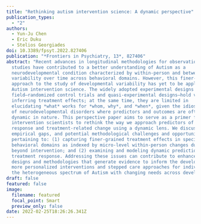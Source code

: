 ```yaml
---
title: "Rethinking autism intervention science: A dynamic perspective"
publication_types:
  - "2"
authors:
  - Yun-Ju Chen
  - Eric Duku
  - Stelios Georgiades
doi: 10.3389/fpsyt.2022.827406
publication: "*Frontiers in Psychiatry, 13*, 827406"
abstract: "Recent advances in longitudinal methodologies for observational
  studies have contributed to a better understanding of Autism as a
  neurodevelopmental condition characterized by within-person and between-person
  variability over time across behavioral domains. However, this finer-grained
  approach to the study of developmental variability has yet to be applied to
  Autism intervention science. The widely adopted experimental designs in the
  field—randomized control trials and quasi-experimental designs—hold value for
  inferring treatment effects; at the same time, they are limited in
  elucidating *what* works for *whom, why*, and *when*, given the idiosyncrasies
  of neurodevelopmental disorders where predictors and outcomes are often
  dynamic in nature. This perspective paper aims to serve as a primer for Autism
  intervention scientists to rethink the way we approach predictors of treatment
  response and treatment-related change using a dynamic lens. We discuss several
  empirical gaps, and potential methodological challenges and opportunities
  pertaining to: (1) capturing finer-grained treatment effects in specific
  behavioral domains as indexed by micro-level within-person changes during and
  beyond intervention; and (2) examining and modeling dynamic prediction of
  treatment response. Addressing these issues can contribute to enhanced study
  designs and methodologies that generate evidence to inform the development of
  more personalized interventions and stepped care approaches for individuals on
  the heterogeneous spectrum of Autism with changing needs across development."
draft: false
featured: false
image:
  filename: featured
  focal_point: Smart
  preview_only: false
date: 2022-02-25T18:26:26.341Z
---
```

